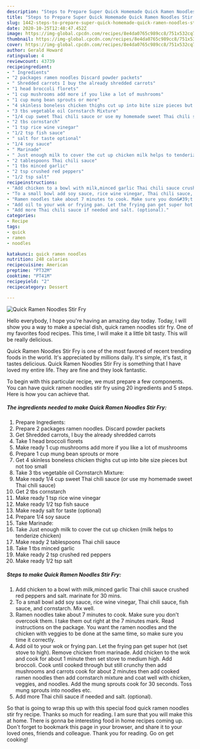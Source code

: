```yaml
---
description: "Steps to Prepare Super Quick Homemade Quick Ramen Noodles Stir Fry"
title: "Steps to Prepare Super Quick Homemade Quick Ramen Noodles Stir Fry"
slug: 1442-steps-to-prepare-super-quick-homemade-quick-ramen-noodles-stir-fry
date: 2020-10-25T12:48:47.452Z
image: https://img-global.cpcdn.com/recipes/8e4da0765c989cc8/751x532cq70/quick-ramen-noodles-stir-fry-recipe-main-photo.jpg
thumbnail: https://img-global.cpcdn.com/recipes/8e4da0765c989cc8/751x532cq70/quick-ramen-noodles-stir-fry-recipe-main-photo.jpg
cover: https://img-global.cpcdn.com/recipes/8e4da0765c989cc8/751x532cq70/quick-ramen-noodles-stir-fry-recipe-main-photo.jpg
author: Gerald Howard
ratingvalue: 4
reviewcount: 43739
recipeingredient:
- " Ingredients"
- "2 packages ramen noodles Discard powder packets"
- " Shredded carrots I buy the already shredded carrots"
- "1 head broccoli florets"
- "1 cup mushrooms add more if you like a lot of mushrooms"
- "1 cup mung bean sprouts or more"
- "4 skinless boneless chicken thighs cut up into bite size pieces but not too small"
- "3 tbs vegetable oil Cornstarch Mixture"
- "1/4 cup sweet Thai chili sauce or use my homemade sweet Thai chili sauce"
- "2 tbs cornstarch"
- "1 tsp rice wine vinegar"
- "1/2 tsp fish sauce"
- " salt for taste optional"
- "1/4 soy sauce"
- " Marinade"
- " Just enough milk to cover the cut up chicken milk helps to tenderize chicken"
- "2 tablespoons Thai chili sauce"
- "1 tbs minced garlic"
- "2 tsp crushed red peppers"
- "1/2 tsp salt"
recipeinstructions:
- "Add chicken to a bowl with milk,minced garlic Thai chili sauce crushed red peppers and salt. marinate for 30 mins."
- "To a small bowl add soy sauce, rice wine vinegar, Thai chili sauce, fish sauce, and cornstarch. Mix well."
- "Ramen noodles take about 7 minutes to cook. Make sure you don&#39;t overcook them. I take them out right at the 7 minutes mark. Read instructions on the package. You want the ramen noodles and the chicken with veggies to be done at the same time, so make sure you time it correctly."
- "Add oil to your wok or frying pan. Let the frying pan get super hot (set stove to high). Remove chicken from marinade. Add chicken to the wok and cook for about 1 minute then set stove to medium high. Add broccoli. Cook until cooked through but still crunchy then add mushrooms and carrots cook for about 2 minutes then add cooked ramen noodles then add cornstarch mixture and coat well with chicken, veggies, and noodles. Add the mung sprouts cook for 30 seconds. Toss mung sprouts into noodles etc."
- "Add more Thai chili sauce if needed and salt. (optional)."
categories:
- Recipe
tags:
- quick
- ramen
- noodles

katakunci: quick ramen noodles 
nutrition: 248 calories
recipecuisine: American
preptime: "PT32M"
cooktime: "PT41M"
recipeyield: "2"
recipecategory: Dessert

---
```



![Quick Ramen Noodles Stir Fry](https://img-global.cpcdn.com/recipes/8e4da0765c989cc8/751x532cq70/quick-ramen-noodles-stir-fry-recipe-main-photo.jpg)

Hello everybody, I hope you're having an amazing day today. Today, I will show you a way to make a special dish, quick ramen noodles stir fry. One of my favorites food recipes. This time, I will make it a little bit tasty. This will be really delicious.

Quick Ramen Noodles Stir Fry is one of the most favored of recent trending foods in the world. It's appreciated by millions daily. It's simple, it's fast, it tastes delicious. Quick Ramen Noodles Stir Fry is something that I have loved my entire life. They are fine and they look fantastic.




To begin with this particular recipe, we must prepare a few components. You can have quick ramen noodles stir fry using 20 ingredients and 5 steps. Here is how you can achieve that.

<!--inarticleads1-->

##### The ingredients needed to make Quick Ramen Noodles Stir Fry:

1. Prepare  Ingredients:
1. Prepare 2 packages ramen noodles. Discard powder packets
1. Get  Shredded carrots, I buy the already shredded carrots
1. Take 1 head broccoli florets
1. Make ready 1 cup mushrooms add more if you like a lot of mushrooms
1. Prepare 1 cup mung bean sprouts or more
1. Get 4 skinless boneless chicken thighs cut up into bite size pieces but not too small
1. Take 3 tbs vegetable oil Cornstarch Mixture:
1. Make ready 1/4 cup sweet Thai chili sauce (or use my homemade sweet Thai chili sauce)
1. Get 2 tbs cornstarch
1. Make ready 1 tsp rice wine vinegar
1. Make ready 1/2 tsp fish sauce
1. Make ready  salt for taste (optional)
1. Prepare 1/4 soy sauce
1. Take  Marinade:
1. Take  Just enough milk to cover the cut up chicken (milk helps to tenderize chicken)
1. Make ready 2 tablespoons Thai chili sauce
1. Take 1 tbs minced garlic
1. Make ready 2 tsp crushed red peppers
1. Make ready 1/2 tsp salt




<!--inarticleads2-->

##### Steps to make Quick Ramen Noodles Stir Fry:

1. Add chicken to a bowl with milk,minced garlic Thai chili sauce crushed red peppers and salt. marinate for 30 mins.
1. To a small bowl add soy sauce, rice wine vinegar, Thai chili sauce, fish sauce, and cornstarch. Mix well.
1. Ramen noodles take about 7 minutes to cook. Make sure you don&#39;t overcook them. I take them out right at the 7 minutes mark. Read instructions on the package. You want the ramen noodles and the chicken with veggies to be done at the same time, so make sure you time it correctly.
1. Add oil to your wok or frying pan. Let the frying pan get super hot (set stove to high). Remove chicken from marinade. Add chicken to the wok and cook for about 1 minute then set stove to medium high. Add broccoli. Cook until cooked through but still crunchy then add mushrooms and carrots cook for about 2 minutes then add cooked ramen noodles then add cornstarch mixture and coat well with chicken, veggies, and noodles. Add the mung sprouts cook for 30 seconds. Toss mung sprouts into noodles etc.
1. Add more Thai chili sauce if needed and salt. (optional).




So that is going to wrap this up with this special food quick ramen noodles stir fry recipe. Thanks so much for reading. I am sure that you will make this at home. There is gonna be interesting food in home recipes coming up. Don't forget to bookmark this page in your browser, and share it to your loved ones, friends and colleague. Thank you for reading. Go on get cooking!
